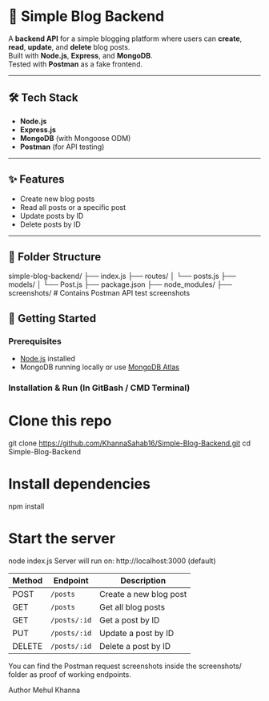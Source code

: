 # 🚀 Simple Blog Backend

A **backend API** for a simple blogging platform where users can **create**, **read**, **update**, and **delete** blog posts.  
Built with **Node.js**, **Express**, and **MongoDB**.  
Tested with **Postman** as a fake frontend.

---

## 🛠️ Tech Stack

- **Node.js**
- **Express.js**
- **MongoDB** (with Mongoose ODM)
- **Postman** (for API testing)

---

## ✨ Features

- Create new blog posts  
- Read all posts or a specific post  
- Update posts by ID  
- Delete posts by ID  

---

## 📁 Folder Structure

simple-blog-backend/
├── index.js
├── routes/
│ └── posts.js
├── models/
│ └── Post.js
├── package.json
├── node_modules/
├── screenshots/ # Contains Postman API test screenshots


## 🚀 Getting Started

### Prerequisites

- [Node.js](https://nodejs.org/) installed  
- MongoDB running locally or use [MongoDB Atlas](https://www.mongodb.com/cloud/atlas)

### Installation & Run (In GitBash / CMD Terminal)

# Clone this repo
git clone https://github.com/KhannaSahab16/Simple-Blog-Backend.git
cd Simple-Blog-Backend

# Install dependencies
npm install

# Start the server
node index.js
Server will run on: http://localhost:3000 (default)

| Method | Endpoint     | Description            |
| ------ | ------------ | ---------------------- |
| POST   | `/posts`     | Create a new blog post |
| GET    | `/posts`     | Get all blog posts     |
| GET    | `/posts/:id` | Get a post by ID       |
| PUT    | `/posts/:id` | Update a post by ID    |
| DELETE | `/posts/:id` | Delete a post by ID    |

You can find the Postman request screenshots inside the screenshots/ folder as proof of working endpoints.

Author
Mehul Khanna
